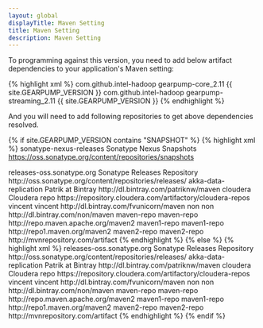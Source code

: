 ```yaml
---
layout: global
displayTitle: Maven Setting
title: Maven Setting
description: Maven Setting
---
```


To programming against this version, you need to add below artifact dependencies to your application's Maven setting:

{% highlight xml %}
<dependencies>
<dependency>
<groupId>com.github.intel-hadoop</groupId>
<artifactId>gearpump-core_2.11</artifactId>
<version>{{ site.GEARPUMP_VERSION }}</version>
</dependency>
<dependency>
<groupId>com.github.intel-hadoop</groupId>
<artifactId>gearpump-streaming_2.11</artifactId>
<version>{{ site.GEARPUMP_VERSION }}</version>
</dependency>
</dependencies>
{% endhighlight %}

And you will need to add following repositories to get above dependencies resolved.

{% if site.GEARPUMP_VERSION contains "SNAPSHOT" %}
{% highlight xml %}
<repositories>
<repository>
  <id>sonatype-nexus-releases</id>
  <name>Sonatype Nexus Snapshots</name>
  <url>https://oss.sonatype.org/content/repositories/snapshots</url>

</repository>

<repository>
<id>releases-oss.sonatype.org</id>
<name>Sonatype Releases Repository</name>
<url>http://oss.sonatype.org/content/repositories/releases/</url>
</repository>

<repository>
    <id>akka-data-replication</id>
    <name>Patrik at Bintray</name>
    <url>http://dl.bintray.com/patriknw/maven</url>
</repository>

<repository>
    <id>cloudera</id>
    <name>Cloudera repo</name>
    <url>https://repository.cloudera.com/artifactory/cloudera-repos</url>
</repository>

<repository>
    <id>vincent</id>
    <name>vincent</name>
    <url>http://dl.bintray.com/fvunicorn/maven</url>
</repository>

<repository>
    <id>non</id>
    <name>non</name>
    <url>http://dl.bintray.com/non/maven</url>
</repository>

<repository>
    <id>maven-repo</id>
    <name>maven-repo</name>
    <url>http://repo.maven.apache.org/maven2</url>
</repository>

<repository>
    <id>maven1-repo</id>
    <name>maven1-repo</name>
    <url>http://repo1.maven.org/maven2</url>
</repository>

<repository>
    <id>maven2-repo</id>
    <name>maven2-repo</name>
    <url>http://mvnrepository.com/artifact</url>
</repository>

</repositories>
{% endhighlight %}
{% else %}
{% highlight xml %}
<repositories>
<repository>
<id>releases-oss.sonatype.org</id>
<name>Sonatype Releases Repository</name>
<url>http://oss.sonatype.org/content/repositories/releases/</url>
</repository>

<repository>
    <id>akka-data-replication</id>
    <name>Patrik at Bintray</name>
    <url>http://dl.bintray.com/patriknw/maven</url>
</repository>

<repository>
    <id>cloudera</id>
    <name>Cloudera repo</name>
    <url>https://repository.cloudera.com/artifactory/cloudera-repos</url>
</repository>

<repository>
    <id>vincent</id>
    <name>vincent</name>
    <url>http://dl.bintray.com/fvunicorn/maven</url>
</repository>

<repository>
    <id>non</id>
    <name>non</name>
    <url>http://dl.bintray.com/non/maven</url>
</repository>

<repository>
    <id>maven-repo</id>
    <name>maven-repo</name>
    <url>http://repo.maven.apache.org/maven2</url>
</repository>

<repository>
    <id>maven1-repo</id>
    <name>maven1-repo</name>
    <url>http://repo1.maven.org/maven2</url>
</repository>

<repository>
    <id>maven2-repo</id>
    <name>maven2-repo</name>
    <url>http://mvnrepository.com/artifact</url>
</repository>

</repositories>
{% endhighlight %}
{% endif %}
